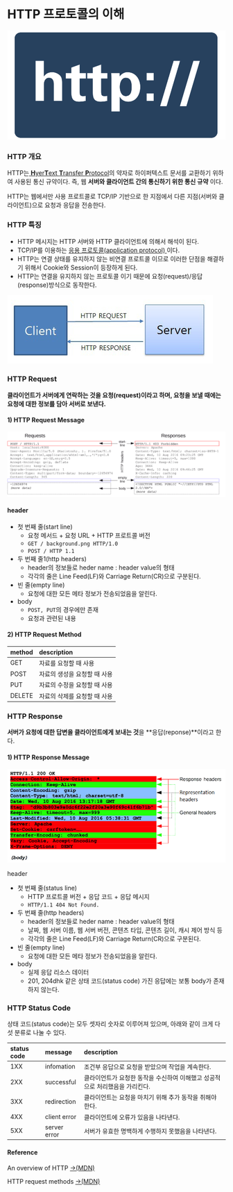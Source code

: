 # HTTP 프로토콜의 이해

![http://](../.gitbook/assets/s.svg)

### HTTP 개요

HTTP는[ **H**yer**T**ext **T**ransfer **P**rotocol](https://ko.wikipedia.org/wiki/HTTP)의 약자로 하이퍼텍스트 문서를 교환하기 위하여 사용된 통신 규약이다. 즉, 웹 **서버와 클라이언트 간의 통신하기 위한 통신 규약** 이다.

HTTP는 웹에서만 사용 프로트콜로 TCP/IP 기반으로 한 지점에서 다른 지점\(서버와 클라이언트\)으로 요청과 응답을 전송한다.

### HTTP 특징

* HTTP 메시지는 HTTP 서버와 HTTP 클라이언트에 의해서 해석이 된다.
* TCP/IP를 이용하는 [응용 프로토콜\(application protocol\) ](https://ko.wikipedia.org/wiki/%EC%9D%91%EC%9A%A9_%EA%B3%84%EC%B8%B5)이다.
* HTTP는 연결 상태를 유지하지 않는 비연결 프로트콜 이므로 이러한 단점을 해결하기 위해서 Cookie와 Session이 등장하게 된다.
* HTTP는 연결을 유지하지 않는 프로토콜 이기 때문에 요청\(request\)/응답\(response\)방식으로 동작한다.

![HTTP - request, response](../.gitbook/assets/image-1-.png)

### **HTTP Request**

**클라이언트가 서버에게 연락하는 것을 요청\(request\)이라고 하며, 요청을 보낼 때에는 요청에 대한 정보를 담아 서버로 보낸다.**

#### 1\) HTTP Request Message

![http request message](../.gitbook/assets/http-example.png)

#### header

* 첫 번째 줄\(start line\)
  * 요청 메서드 + 요청 URL + HTTP 프로트콜 버전
  * `GET / background.png HTTP/1.0`
  * `POST / HTTP 1.1`
* 두 번째 줄1\(http headers\)
  * header의 정보들로 heder name : header value의 형태
  * 각각의 줄은 Line Feed\(LF\)와 Carriage Return\(CR\)으로 구분된다.
* 빈 줄\(empty line\)
  * 요청에 대한 모든 메타 정보가 전송되었음을 알린다.
* body
  * `POST, PUT`의 경우에만 존재
  * 요청과 관련된 내용

#### 2\) HTTP Request Method

| method | description |
| :--- | :--- |
| GET | 자료를 요청할 때 사용 |
| POST | 자료의 생성을 요청할 때 사용 |
| PUT | 자료의 수정을 요청할 때 사용 |
| DELETE | 자료의 삭제를 요청할 때 사용 |

### HTTP Response

**서버가 요청에 대한 답변을 클라이언트에게 보내는 것**을 **응답\(reponse\)**이라고 한다.

#### 1\) HTTP Response Message

![http reponse message](../.gitbook/assets/http_response_headers3.png)

header

* 첫 번째 줄\(status line\)
  * HTTP 프로트콜 버전 + 응답 코드 + 응답 메시지
  * `HTTP/1.1 404 Not Found.`
* 두 번째 줄\(http headers\)
  * header의 정보들로 heder name : header value의 형태
  * 날짜, 웹 서버 이름, 웹 서버 버전, 콘텐츠 타입, 콘텐츠 길이, 캐시 제어 방식 등
  * 각각의 줄은 Line Feed\(LF\)와 Carriage Return\(CR\)으로 구분된다.
* 빈 줄\(empty line\)
  * 요청에 대한 모든 메타 정보가 전송되었음을 알린다.
* body
  * 실제 응답 리소스 데이터
  * 201, 204dhk 같은 상태 코드\(status code\) 가진 응답에는 보통 body가 존재하지 않는다.

### HTTP Status Code

상태 코드\(status code\)는 모두 셋자리 숫자로 이루어져 있으며, 아래와 같이 크게 다섯 분류로 나눌 수 있다.

| status code | message | description |
| :--- | :--- | :--- |
| 1XX | infomation | 조건부 응답으로 요청을 받았으며 작업을 계속한다. |
| 2XX | successful | 클라이언트가 요청한 동작을 수신하여 이해했고 성공적으로 처리했음을 가리킨다. |
| 3XX | redirection | 클라이언트는 요청을 마치기 위해 추가 동작을 취해야 한다. |
| 4XX | client error | 클라이언트에 오류가 있음을 나타낸다. |
| 5XX | server error | 서버가 유효한 명백하게 수행하지 못했음을 나타낸다. |

####  Reference

An overview of HTTP [→\(MDN\)](https://developer.mozilla.org/en-US/docs/Web/HTTP/Overview)

HTTP request methods [→\(MDN\)](https://developer.mozilla.org/en-US/docs/Web/HTTP/Methods)



